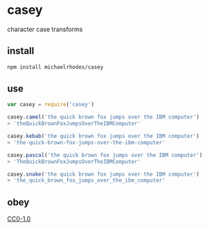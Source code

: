 # casey
character case transforms

## install
```sh
npm install michaelrhodes/casey
```

## use
```js
var casey = require('casey')

casey.camel('the quick brown fox jumps over the IBM computer')
> 'theQuickBrownFoxJumpsOverTheIBMComputer'

casey.kebab('the quick brown fox jumps over the IBM computer')
> 'the-quick-brown-fox-jumps-over-the-ibm-computer'

casey.pascal('the quick brown fox jumps over the IBM computer')
> 'TheQuickBrownFoxJumpsOverTheIBMComputer'

casey.snake('the quick brown fox jumps over the IBM computer')
> 'the_quick_brown_fox_jumps_over_the_ibm_computer'
```

## obey
[CC0-1.0](https://creativecommons.org/publicdomain/zero/1.0/)
